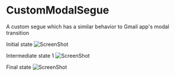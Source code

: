 CustomModalSegue
================

A custom segue which has a similar behavior to Gmail app's modal transition

Initial state
![ScreenShot](https://raw.github.com/kinshukkar/CustomModalSegue/master/Screenshots/initial.PNG)

Intermediate state 1
![ScreenShot](https://raw.github.com/kinshukkar/CustomModalSegue/master/Screenshots/inter_2.PNG)

Final state
![ScreenShot](https://raw.github.com/kinshukkar/CustomModalSegue/master/Screenshots/final.PNG)
